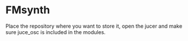 # FMsynth
 
Place the repository where you want to store it, open the jucer and make sure juce_osc is included in the modules.
